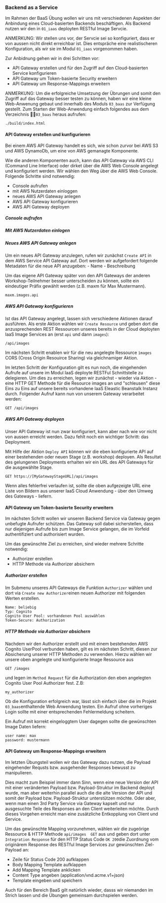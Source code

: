 ### Backend as a Service

Im Rahmen der BaaS Übung wollen wir uns mit verschiedenen Aspekten der Anbindung eines Cloud-basierten Backends beschäftigen. Als Backend nutzen wir den in ```01_iaas``` deployten RESTful Image Servcie. 

ANMERKUNG: Wir stellen uns vor, der Servcie sei so konfiguriert, dass er von aussen nicht direkt erreichbar ist. Dies entspräche eine realistischeren Konfiguration, als wir sie im Modul ```01_iaas``` vorgenommen haben. 

Zur Anbidnung gehen wir in drei Schritten vor: 

   - API Gateway erstellen und für den Zugriff auf den Cloud-basierten Service konfigurieren 
   - API Gateway um Token-basierte Security erweitern 
   - API Gateway um Response-Mappings erweitern

ANMERKUNG: Um die erfolgreiche Umsetzung der Übrungen und somit den Zugriff auf das Gateway besser testen zu können, haben wir eine kleine Web-Anwenung gebaut und innerhalb des Moduls ```03_baas``` zur Verfügung gestellt. Zum Starten der Web-Anwendung einfach folgendes aus dem Verzeichnis ```03_baas``` heraus aufrufen: 

	./build/index.html
	
#### API Gateway erstellen und kunfigurieren

Bei einem AWS API Gateway handelt es sich, wie schon zurvor bei AWS S3 und AWS DynamoDb, um eine von AWS gemanagte Komponente. 

Wie die anderen Komponenten auch, kann das API Gateway via AWS CLI (Command Line Interface) oder dirket über die AWS Web Console angelegt und konfiguriert werden. Wir wählen den Weg über die AWS Web Console. Folgende Schritte sind notwendig: 

  - Console aufrufen
  - mit AWS Nutzerdaten einloggen 
  - neues AWS API Gateway anlegen
  - AWS API Gateway konfigurieren  
  - AWS API Gateway deployen
   
  
##### Console aufrufen 
      
##### Mit AWS Nutzerdaten einlogen        

##### Neues AWS API Gateway anlegen

Um ein neues API Gateway anzulegen, rufen wir zunächst ```Create API``` in dem AWS Service API Gateway auf. Dort werden wir aufgefordert folgende Metadaten für die neue API anzugeben: 
	- Name 
	- Beschreibung 

Um das eigene API Gateway später von den API Gateways der anderen Workshop-Teilnehmer besser unterscheiden zu können, sollte ein eindeutiger Präfix gewählt werden (z.B. maxm für Max Mustermann). 
	
	maxm.images.api			

##### AWS API Gateway konfigurieren 

Ist das API Gateway angelegt, lassen sich verschiedene Aktionen darauf ausführen. Als erste Aktion wählen wir ```Create Resource``` und geben dort die anzusprechenden REST Ressourcen unseres bereits in der Cloud deployten IaaS Image Services an (erst ```api``` und dann ```images```): 
	
	/api/images
		
Im nächsten Schritt enablen wir für die neu angelegte Ressource ```ìmages``` CORS (Cross Origin Resouirce Sharing) via gleichnamiger Aktion.  
	
Im letzten Schritt der Konfiguration gilt es nun noch, die eingehenden Aufrufe auf unsere im Modul IaaS deployte RESTFul Schnittstelle zu delegieren. Um dies zu erreichen, legen wir zunächst - wieder via Aktion - eine HTTP GET Methode für die Resource images an und "schleusen" diese Eins zu Eins auf unsere bereits vorhandene IaaS Eleastic Beanstalk Instanz durch. Folgender Aufruf kann nun von unserem Gateway verarbeitet werden: 

    GET /api/images 
	    
##### AWS API Gateway deployen 

Unser API Gateway ist nun zwar konfiguriert, kann aber nach wie vor nicht von aussen erreicht werden. Dazu fehlt noch ein wichtiger Schritt: das Deployment.
	
Mit Hilfe der Aktion ```Deploy API``` können wir die eben konfigurierte API auf einer bestehenden oder neuen Stage (z.B. workshop) deployen. Als Resultat des gelungenen Deployments erhalten wir ein URL des API Gateways für die ausgewählte Stage. 
	
    GET https://[MyGatewayStageURL]/api/images 			
Wenn alles fehlerfrei verlaufen ist, sollte die oben aufgezeigte URL eine Liste von Bildern aus unserer IaaS Cloud Anwendung - über den Umweg des Gateways - liefern.  
	        
#### API Gateway um Token-basierte Security erweitern

Im nächsten Schritt wollen wir unseren Backend Service via Gateway gegen unbefugte Aufrufer schützen. Das Gateway soll dabei sicherstellen, dass nur diejenigen Aufrufe bis zum Image Service gelangen, die im Vorfeld authentifiziert und authorisiert wurden. 

Um das gewünschte Ziel zu erreichen, sind wieder mehrere Schritte notwendig: 

  - Authorizer erstellen
  - HTTP Methode via Authorizer absichern 

##### Authorizer erstellen  

Im Submenu unseres API Gateways die Funktion ```Authorizer``` wählen und dort via ```Create new Authorizer```einen neuen Authorizer mit folgenden Werten erstellen. 

    Name: beliebig
    Typ: Cognito
    Cognito User Pool: vorhandenen Pool auswählen
    Token-Secure: Authorization

##### HTTP Methode via Authorizer absichern 

Nachdem wir den Authorizer erstellt und mit einem bestehenden AWS Cognito UserPool verbunden haben, gilt es im nächsten Schritt, diesen zur Absicherung unserer HTTP Methoden zu verwenden. Hierzu wählen wir unsere oben angelegte und konfigurierte Image Ressource aus 

	GET /images 
	
und legen im ```Method Request``` für die Authorization den eben angelegten Cognito User Pool Authorizer fest. Z.B: 

	my_authorizer
	
Ob die Konfiguration erfolgreich war, lässt sich einfach über die im Projekt ```03_baas```enthaltende Web Anwendung testen. Ein Aufruf ohne vorheriges Login sollte mit einer entsprechenden Fehlermeldung scheitern. 

Ein Aufruf mit korrekt eingeloggtem User dagegen sollte die gewünschten Image Daten liefern: 

	user name: max
	password: mustermann

#### API Gateway um Response-Mappings erweitern

Im letzten Übungsteil wollen wir das Gateway dazu nutzen, die Payload eingehender Requsts bzw. ausgehender Responses bewusst zu manipulieren. 

Dies macht zum Beispiel immer dann Sinn, wenn eine neue Version der API mit einer veränderten Payload bzw. Payload-Struktur im Backend deployt wurde, man aber weiterhin parallel auch die die alte Version der API und somit der Payload bzw. Payload-Struktur unterstützen möchte. Oder aber, wenn man einen 3rd Party Service via Gateway kapselt und nur ausgesuchte Teile des Responses an den Client weiterleiten möchte. Durch dieses Vorgehen erreicht man eine zusätzliche Entkopplung von Client und Service. 

Um das gewünschte Mapping vorzunehmen, wählen wir die zugeörige Ressource & HTTP Methode ```api/images  GET``` aus und geben dort unter ```Integration Response``` für den HTTP Status Code ```OK 200```die Zuordnung vom originärem Response des RESTful Image Services zur gewünschten Ziel-Payload an: 

- Zeile für Status Code 200 aufklappen 
- Body Mapping Template aufklappen
- Add Mapping Template anklicken
- Content Type angeben (application/vnd.acme.v1+json)
- Template eingeben und speichern 

 
Auch für den Bereich BaaS gilt natürlich wieder, dasss wir niemanden im Strich lassen und die Übungen gemeinsam durchspielen werden. 		 
